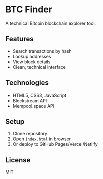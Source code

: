 # BTC Finder

A technical Bitcoin blockchain explorer tool.

## Features
- Search transactions by hash
- Lookup addresses
- View block details
- Clean, technical interface

## Technologies
- HTML5, CSS3, JavaScript
- Blockstream API
- Mempool.space API

## Setup
1. Clone repository
2. Open `index.html` in browser
3. Or deploy to GitHub Pages/Vercel/Netlify

## License
MIT
